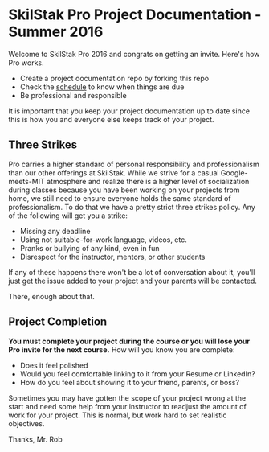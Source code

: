 # SkilStak Pro Project Documentation - Summer 2016

Welcome to SkilStak Pro 2016 and congrats on getting an invite.
Here's how Pro works.

* Create a project documentation repo by forking this repo
* Check the [schedule](schedule.md) to know when things are due
* Be professional and responsible

It is important that you keep your project documentation up to date
since this is how you and everyone else keeps track of your project.

## Three Strikes

Pro carries a higher standard of personal responsibility and
professionalism than our other offerings at SkilStak. While we strive
for a casual Google-meets-MIT atmosphere and realize there is a higher
level of socialization during classes because you have been working on
your projects from home, we still need to ensure everyone holds the
same standard of professionalism. To do that we have a pretty strict
three strikes policy. Any of the following will get you a strike:

* Missing any deadline
* Using not suitable-for-work language, videos, etc.
* Pranks or bullying of any kind, even in fun
* Disrespect for the instructor, mentors, or other students 

If any of these happens there won't be a lot of conversation about it,
you'll just get the issue added to your project and your parents will
be contacted.

There, enough about that.

## Project Completion

**You must complete your project during the course or you will lose
your Pro invite for the next course.** How will you know you are
complete:

* Does it feel polished
* Would you feel comfortable linking to it from your Resume or
  LinkedIn?
* How do you feel about showing it to your friend, parents, or boss?

Sometimes you may have gotten the scope of your project wrong at the
start and need some help from your instructor to readjust the amount
of work for your project. This is normal, but work hard to set
realistic objectives.


Thanks,
Mr. Rob
